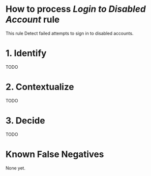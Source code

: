 # How to process *Login to Disabled Account* rule
This rule Detect failed attempts to sign in to disabled accounts.

# 1. Identify
TODO

# 2. Contextualize
TODO

# 3. Decide
TODO

# Known False Negatives
None yet.
